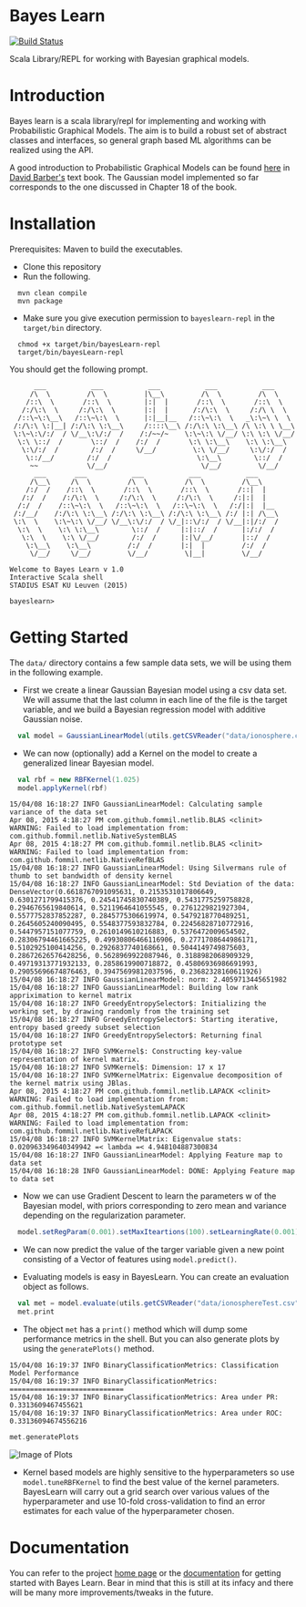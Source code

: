 # Bayes Learn      

[![Build Status](https://travis-ci.org/mandar2812/bayeslearn.svg?branch=master)](https://travis-ci.org/mandar2812/bayeslearn)

Scala Library/REPL for working with Bayesian graphical models.

Introduction
============

Bayes learn is a scala library/repl for implementing and working with Probabilistic Graphical Models. The aim is to build a robust set of abstract classes and interfaces, so general graph based ML algorithms can be realized using the API.

A good introduction to Probabilistic Graphical Models can be found [here](http://web4.cs.ucl.ac.uk/staff/D.Barber/textbook/131214.pdf) in [David Barber's](http://web4.cs.ucl.ac.uk/staff/D.Barber/pmwiki/pmwiki.php?n=Brml.HomePage) text book. The Gaussian model implemented so far corresponds to the one discussed in Chapter 18 of the book.

Installation
============
Prerequisites: Maven to build the executables.

* Clone this repository
* Run the following.
```shell
  mvn clean compile
  mvn package
```

* Make sure you give execution permission to `bayeslearn-repl` in the `target/bin` directory.
```shell
  chmod +x target/bin/bayesLearn-repl
  target/bin/bayesLearn-repl
```
  You should get the following prompt.
  
```
      ___           ___           ___           ___           ___              
     /\  \         /\  \         |\__\         /\  \         /\  \             
    /::\  \       /::\  \        |:|  |       /::\  \       /::\  \            
   /:/\:\  \     /:/\:\  \       |:|  |      /:/\:\  \     /:/\ \  \           
  /::\~\:\__\   /::\~\:\  \      |:|__|__   /::\~\:\  \   _\:\~\ \  \          
 /:/\:\ \:|__| /:/\:\ \:\__\     /::::\__\ /:/\:\ \:\__\ /\ \:\ \ \__\         
 \:\~\:\/:/  / \/__\:\/:/  /    /:/~~/~    \:\~\:\ \/__/ \:\ \:\ \/__/         
  \:\ \::/  /       \::/  /    /:/  /       \:\ \:\__\    \:\ \:\__\           
   \:\/:/  /        /:/  /     \/__/         \:\ \/__/     \:\/:/  /           
    \::/__/        /:/  /                     \:\__\        \::/  /            
     ~~            \/__/                       \/__/         \/__/             
      ___       ___           ___           ___           ___                  
     /\__\     /\  \         /\  \         /\  \         /\__\                 
    /:/  /    /::\  \       /::\  \       /::\  \       /::|  |                
   /:/  /    /:/\:\  \     /:/\:\  \     /:/\:\  \     /:|:|  |                
  /:/  /    /::\~\:\  \   /::\~\:\  \   /::\~\:\  \   /:/|:|  |__              
 /:/__/    /:/\:\ \:\__\ /:/\:\ \:\__\ /:/\:\ \:\__\ /:/ |:| /\__\             
 \:\  \    \:\~\:\ \/__/ \/__\:\/:/  / \/_|::\/:/  / \/__|:|/:/  /             
  \:\  \    \:\ \:\__\        \::/  /     |:|::/  /      |:/:/  /              
   \:\  \    \:\ \/__/        /:/  /      |:|\/__/       |::/  /               
    \:\__\    \:\__\         /:/  /       |:|  |         /:/  /                
     \/__/     \/__/         \/__/         \|__|         \/__/                 

Welcome to Bayes Learn v 1.0
Interactive Scala shell
STADIUS ESAT KU Leuven (2015)

bayeslearn>
```

Getting Started
===============

The `data/` directory contains a few sample data sets, we will be using them in the following example.

* First we create a linear Gaussian Bayesian model using a csv data set. We will assume that the last column in each line of the file is the target variable, and we build a Bayesian regression model with additive Gaussian noise.

```scala
  val model = GaussianLinearModel(utils.getCSVReader("data/ionosphere.csv", ','), false, "classification")
```

* We can now (optionally) add a Kernel on the model to create a generalized linear Bayesian model.

```scala
  val rbf = new RBFKernel(1.025)
  model.applyKernel(rbf)
```

```
15/04/08 16:18:27 INFO GaussianLinearModel: Calculating sample variance of the data set
Apr 08, 2015 4:18:27 PM com.github.fommil.netlib.BLAS <clinit>
WARNING: Failed to load implementation from: com.github.fommil.netlib.NativeSystemBLAS
Apr 08, 2015 4:18:27 PM com.github.fommil.netlib.BLAS <clinit>
WARNING: Failed to load implementation from: com.github.fommil.netlib.NativeRefBLAS
15/04/08 16:18:27 INFO GaussianLinearModel: Using Silvermans rule of thumb to set bandwidth of density kernel
15/04/08 16:18:27 INFO GaussianLinearModel: Std Deviation of the data: DenseVector(0.6618767091095631, 0.2153531017806649, 0.6301271799415376, 0.24541745830740389, 0.5431775259758828, 0.2946765619840614, 0.5211964641055545, 0.2761229821927304, 0.5577752837852287, 0.2845775306619974, 0.5479218770489251, 0.2645605240090495, 0.5548377593832784, 0.22456828710772916, 0.5447957151077759, 0.2610149610216883, 0.5376472009654502, 0.28306794461665225, 0.49930806466116906, 0.2771708644986171, 0.5102925100414256, 0.2926837740168661, 0.5044149749875603, 0.28672626576428256, 0.5628969922087946, 0.3188982068909329, 0.49719313771932133, 0.2858619900718872, 0.45806936986691993, 0.29055696674876463, 0.39475699812037596, 0.23682328160611926)
15/04/08 16:18:27 INFO GaussianLinearModel: norm: 2.4059713445651982
15/04/08 16:18:27 INFO GaussianLinearModel: Building low rank appriximation to kernel matrix
15/04/08 16:18:27 INFO GreedyEntropySelector$: Initializing the working set, by drawing randomly from the training set
15/04/08 16:18:27 INFO GreedyEntropySelector$: Starting iterative, entropy based greedy subset selection
15/04/08 16:18:27 INFO GreedyEntropySelector$: Returning final prototype set
15/04/08 16:18:27 INFO SVMKernel$: Constructing key-value representation of kernel matrix.
15/04/08 16:18:27 INFO SVMKernel$: Dimension: 17 x 17
15/04/08 16:18:27 INFO SVMKernelMatrix: Eigenvalue decomposition of the kernel matrix using JBlas.
Apr 08, 2015 4:18:27 PM com.github.fommil.netlib.LAPACK <clinit>
WARNING: Failed to load implementation from: com.github.fommil.netlib.NativeSystemLAPACK
Apr 08, 2015 4:18:27 PM com.github.fommil.netlib.LAPACK <clinit>
WARNING: Failed to load implementation from: com.github.fommil.netlib.NativeRefLAPACK
15/04/08 16:18:27 INFO SVMKernelMatrix: Eigenvalue stats: 0.020963349640349942 =< lambda =< 4.948104887300834
15/04/08 16:18:27 INFO GaussianLinearModel: Applying Feature map to data set
15/04/08 16:18:28 INFO GaussianLinearModel: DONE: Applying Feature map to data set
```

* Now we can use Gradient Descent to learn the parameters w of the Bayesian model, with priors corresponding to zero mean and variance depending on the regularization parameter.

```scala
  model.setRegParam(0.001).setMaxIteartions(100).setLearningRate(0.001).setBatchFraction(1.0).learn
```

* We can now predict the value of the targer variable given a new point consisting of a Vector of features using `model.predict()`.

* Evaluating models is easy in BayesLearn. You can create an evaluation object as follows. 

```scala
  val met = model.evaluate(utils.getCSVReader("data/ionosphereTest.csv", ','), false)
  met.print
```

* The object `met` has a `print()` method which will dump some performance metrics in the shell. But you can also generate plots by using the `generatePlots()` method.
```
15/04/08 16:19:37 INFO BinaryClassificationMetrics: Classification Model Performance
15/04/08 16:19:37 INFO BinaryClassificationMetrics: ============================
15/04/08 16:19:37 INFO BinaryClassificationMetrics: Area under PR: 0.3313609467455621
15/04/08 16:19:37 INFO BinaryClassificationMetrics: Area under ROC: 0.33136094674556216
```

```scala
met.generatePlots
```

![Image of Plots](http://drive.google.com/uc?export=view&id=0BwmVAhMMfhhgSXV2WDNLRl9OSkE)

* Kernel based models are highly sensitive to the hyperparameters so use `model.tuneRBFKernel` to find the best value of the kernel parameters. BayesLearn will carry out a grid search over various values of the hyperparameter and use 10-fold cross-validation to find an error estimates for each value of the hyperparameter chosen. 

Documentation
=============
You can refer to the project [home page](http://mandar2812.github.io/bayeslearn/) or the [documentation](http://mandar2812.github.io/bayeslearn/target/site/scaladocs/index.html#package) for getting started with Bayes Learn. Bear in mind that this is still at its infacy and there will be many more improvements/tweaks in the future.
